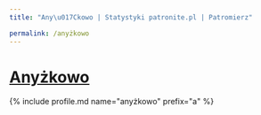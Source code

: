 ```yaml
---
title: "Any\u017Ckowo | Statystyki patronite.pl | Patromierz"

permalink: /anyżkowo
---
```


# [Anyżkowo](https://patronite.pl/anyżkowo)

{% include profile.md name="anyżkowo" prefix="a" %}
